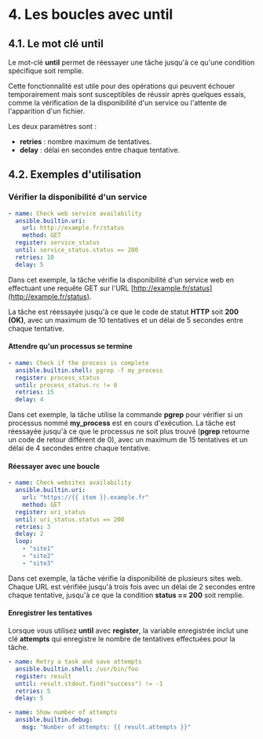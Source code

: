 # 4. Les boucles avec until

## 4.1. Le mot clé until

Le mot-clé **until** permet de réessayer une tâche jusqu'à ce qu'une condition spécifique soit remplie.

Cette fonctionnalité est utile pour des opérations qui peuvent échouer temporairement mais sont susceptibles de réussir après quelques essais, comme la vérification de la disponibilité d'un service ou l'attente de l'apparition d'un fichier.

Les deux paramètres sont :

- **retries** : nombre maximum de tentatives.
- **delay** : délai en secondes entre chaque tentative.

## 4.2. Exemples d'utilisation

### Vérifier la disponibilité d'un service

```YAML
- name: Check web service availability
  ansible.builtin.uri:
    url: http://example.fr/status
    method: GET
  register: service_status
  until: service_status.status == 200
  retries: 10
  delay: 5
```

Dans cet exemple, la tâche vérifie la disponibilité d'un service web en effectuant une requête GET sur l'URL [http://example.fr/status](http://example.fr/status).

La tâche est réessayée jusqu'à ce que le code de statut **HTTP** soit **200 (OK)**, avec un maximum de 10 tentatives et un délai de 5 secondes entre chaque tentative.

#### Attendre qu'un processus se termine

```YAML
- name: Check if the process is complete
  ansible.builtin.shell: pgrep -f my_process
  register: process_status
  until: process_status.rc != 0
  retries: 15
  delay: 4
```

Dans cet exemple, la tâche utilise la commande **pgrep** pour vérifier si un processus nommé **my_process** est en cours d'exécution. La tâche est réessayée jusqu'à ce que le processus ne soit plus trouvé (**pgrep** retourne un code de retour différent de 0), avec un maximum de 15 tentatives et un délai de 4 secondes entre chaque tentative.

#### Réessayer avec une boucle

```YAML
- name: Check websites availability
  ansible.builtin.uri:
    url: "https://{{ item }}.example.fr"
    method: GET
  register: uri_status
  until: uri_status.status == 200
  retries: 3
  delay: 2
  loop:
    - "site1"
    - "site2"
    - "site3"
```

Dans cet exemple, la tâche vérifie la disponibilité de plusieurs sites web. Chaque URL est vérifiée jusqu'à trois fois avec un délai de 2 secondes entre chaque tentative, jusqu'à ce que la condition **status == 200** soit remplie.

#### Enregistrer les tentatives

Lorsque vous utilisez **until** avec **register**, la variable enregistrée inclut une clé **attempts** qui enregistre le nombre de tentatives effectuées pour la tâche.

```YAML
- name: Retry a task and save attempts
  ansible.builtin.shell: /usr/bin/foo
  register: result
  until: result.stdout.find("success") != -1
  retries: 5
  delay: 5

- name: Show number of attempts
  ansible.builtin.debug:
    msg: "Number of attempts: {{ result.attempts }}"
```